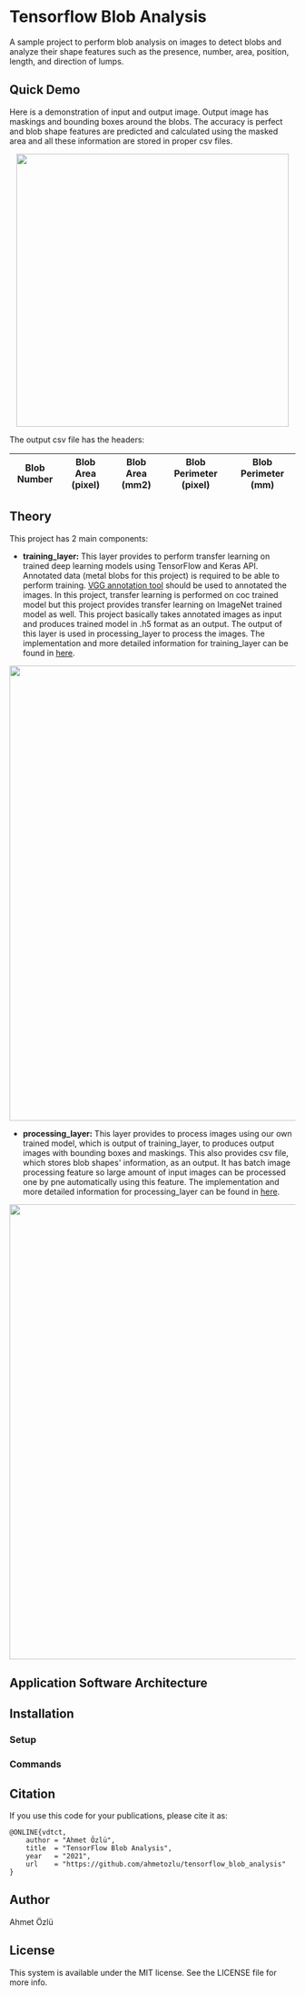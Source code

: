 # Tensorflow Blob Analysis
A sample project to perform blob analysis on images to detect blobs and analyze their shape features such as the presence, number, area, position, length, and direction of lumps.

## Quick Demo

Here is a demonstration of input and output image. Output image has maskings and bounding boxes around the blobs. The accuracy is perfect and blob shape features are predicted and calculated using the masked area and all these information are stored in proper csv files.

<p align="center">
  <img src="https://user-images.githubusercontent.com/22610163/119240817-02e65680-bb5b-11eb-885f-f4158204a3cc.gif" | width=480>
</p>

The output csv file has the headers:

Blob Number | Blob Area (pixel) | Blob Area (mm2) | Blob Perimeter (pixel) | Blob Perimeter (mm)
--- | --- |--- | --- | --- |

## Theory

This project has 2 main components:

- **training_layer:** This layer provides to perform transfer learning on trained deep learning models using TensorFlow and Keras API. Annotated data (metal blobs for this project) is required to be able to perform training. [VGG annotation tool](https://www.robots.ox.ac.uk/~vgg/software/via/via_demo.html) should be used to annotated the images. In this project, transfer learning is performed on coc trained model but this project provides transfer learning on ImageNet trained model as well. This project basically takes annotated images as input and produces trained model in .h5 format as an output. The output of this layer is used in processing_layer to process the images. The implementation and more detailed information for training_layer can be found in [here](https://github.com/ahmetozlu/tensorflow_blob_analysis/tree/main/training_layer).

<p align="center">
  <img src="https://user-images.githubusercontent.com/22610163/119240192-cd3f6e80-bb56-11eb-9662-b201df5ff869.png" | width=800>
</p>

- **processing_layer:** This layer provides to process images using our own trained model, which is output of training_layer, to produces output images with bounding boxes and maskings. This also provides csv file, which stores blob shapes' information, as an output. It has batch image processing feature so large amount of input images can be processed one by pne automatically using this feature. The implementation and more detailed information for processing_layer can be found in [here](https://github.com/ahmetozlu/tensorflow_blob_analysis/tree/main/processing_layer).

<p align="center">
  <img src="https://user-images.githubusercontent.com/22610163/119240475-68851380-bb58-11eb-81d9-691b36b4c69e.png" | width=800>
</p>


## Application Software Architecture

## Installation

### Setup

### Commands

## Citation
If you use this code for your publications, please cite it as:

    @ONLINE{vdtct,
        author = "Ahmet Özlü",
        title  = "TensorFlow Blob Analysis",
        year   = "2021",
        url    = "https://github.com/ahmetozlu/tensorflow_blob_analysis"
    }

## Author
Ahmet Özlü

## License
This system is available under the MIT license. See the LICENSE file for more info.


